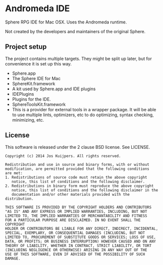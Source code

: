 Andromeda IDE
=============

Sphere RPG IDE for Mac OSX. Uses the Andromeda runtime.

Not created by the developers and maintainers of the original Sphere.

## Project setup ##
The project contains multiple targets. They might be split up later, but for
convenience it is set up this way.

* Sphere.app
 * The Sphere IDE for Mac
* SphereKit.framework
 * A kit used by Sphere.app and IDE plugins
* IDEPlugins
 * Plugins for the IDE.
* SphereToolsKit.framework
 * This is a provider for external tools in a wrapper package. It will be able to use multiple
   lints, optimizers, etc to do optimizing, syntax checking, minimizing, etc.

## License ##
This software is released under the 2 clause BSD license. See LICENSE.

```
Copyright (c) 2014 Jos Kuijpers. All rights reserved.

Redistribution and use in source and binary forms, with or without
modification, are permitted provided that the following conditions
are met:
1. Redistributions of source code must retain the above copyright
   notice, this list of conditions and the following disclaimer.
2. Redistributions in binary form must reproduce the above copyright
   notice, this list of conditions and the following disclaimer in the
   documentation and/or other materials provided with the distribution.

THIS SOFTWARE IS PROVIDED BY THE COPYRIGHT HOLDERS AND CONTRIBUTORS
"AS IS" AND ANY EXPRESS OR IMPLIED WARRANTIES, INCLUDING, BUT NOT
LIMITED TO, THE IMPLIED WARRANTIES OF MERCHANTABILITY AND FITNESS
FOR A PARTICULAR PURPOSE ARE DISCLAIMED. IN NO EVENT SHALL THE COPYRIGHT
HOLDER OR CONTRIBUTORS BE LIABLE FOR ANY DIRECT, INDIRECT, INCIDENTAL,
SPECIAL, EXEMPLARY, OR CONSEQUENTIAL DAMAGES (INCLUDING, BUT NOT
LIMITED TO, PROCUREMENT OF SUBSTITUTE GOODS OR SERVICES; LOSS OF USE,
DATA, OR PROFITS; OR BUSINESS INTERRUPTION) HOWEVER CAUSED AND ON ANY
THEORY OF LIABILITY, WHETHER IN CONTRACT, STRICT LIABILITY, OR TORT 
(INCLUDING NEGLIGENCE OR OTHERWISE) ARISING IN ANY WAY OUT OF THE 
USE OF THIS SOFTWARE, EVEN IF ADVISED OF THE POSSIBILITY OF SUCH DAMAGE.
```
